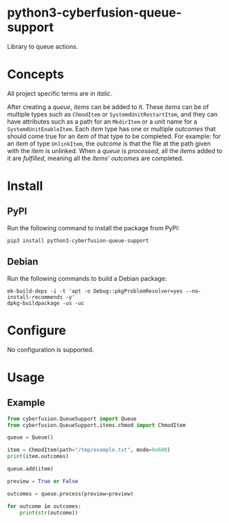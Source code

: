 # python3-cyberfusion-queue-support

Library to queue actions.

# Concepts

All project specific terms are in _italic_.

After creating a _queue_, _items_ can be added to it. These _items_ can be of multiple types such as `ChmodItem` or `SystemdUnitRestartItem`, and they can have attributes such as a path for an `MkdirItem` or a unit name for a `SystemdUnitEnableItem`. Each _item_ type has one or multiple _outcomes_ that should come true for an _item_ of that type to be completed. For example: for an _item_ of type `UnlinkItem`, the _outcome_ is that the file at the path given with the _item_ is unlinked. When a _queue_ is _processed_, all the _items_ added to it are _fulfilled_, meaning all the _items'_ _outcomes_ are completed.

# Install

## PyPI

Run the following command to install the package from PyPI:

    pip3 install python3-cyberfusion-queue-support

## Debian

Run the following commands to build a Debian package:

    mk-build-deps -i -t 'apt -o Debug::pkgProblemResolver=yes --no-install-recommends -y'
    dpkg-buildpackage -us -uc

# Configure

No configuration is supported.

# Usage

## Example

```python
from cyberfusion.QueueSupport import Queue
from cyberfusion.QueueSupport.items.chmod import ChmodItem

queue = Queue()

item = ChmodItem(path="/tmp/example.txt", mode=0o600)
print(item.outcomes)

queue.add(item)

preview = True or False

outcomes = queue.process(preview=preview)

for outcome in outcomes:
    print(str(outcome))
```
